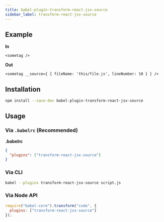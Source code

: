 ```yaml
---
title: babel-plugin-transform-react-jsx-source
sidebar_label: transform-react-jsx-source
---
```


## Example

**In**

```
<sometag />
```

**Out**

```
<sometag __source={ { fileName: 'this/file.js', lineNumber: 10 } } />
```

## Installation

```sh
npm install --save-dev babel-plugin-transform-react-jsx-source
```

## Usage

### Via `.babelrc` (Recommended)

**.babelrc**

```json
{
  "plugins": ["transform-react-jsx-source"]
}
```

### Via CLI

```sh
babel --plugins transform-react-jsx-source script.js
```

### Via Node API

```javascript
require("babel-core").transform("code", {
  plugins: ["transform-react-jsx-source"]
});
```

